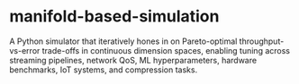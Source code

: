 # manifold-based-simulation
A Python simulator that iteratively hones in on Pareto-optimal throughput-vs-error trade-offs in continuous dimension spaces, enabling tuning across streaming pipelines, network QoS, ML hyperparameters, hardware benchmarks, IoT systems, and compression tasks.
